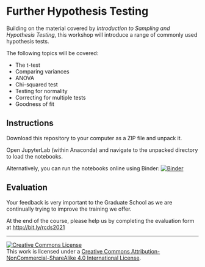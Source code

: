 # Further Hypothesis Testing

Building on the material covered by *Introduction to Sampling and Hypothesis Testing*, this workshop will introduce a range of commonly used hypothesis tests.

The following topics will be covered:

- The t-test
- Comparing variances
- ANOVA
- Chi-squared test
- Testing for normality
- Correcting for multiple tests
- Goodness of fit


## Instructions
Download this repository to your computer as a ZIP file and unpack it.

Open JupyterLab (within Anaconda) and navigate to the unpacked directory to load the notebooks.


Alternatively, you can run the notebooks online using Binder: [![Binder](https://mybinder.org/badge_logo.svg)](https://mybinder.org/v2/gh/johnpinney/further_hypothesis_testing/master?urlpath=lab)


## Evaluation

Your feedback is very important to the Graduate School as we are continually trying to improve the training we offer.

At the end of the course, please help us by completing the evaluation form at
http://bit.ly/rcds2021


<hr>
<a rel="license" href="http://creativecommons.org/licenses/by-nc-sa/4.0/"><img alt="Creative Commons License" style="border-width:0" src="https://i.creativecommons.org/l/by-nc-sa/4.0/80x15.png" /></a><br />This work is licensed under a <a rel="license" href="http://creativecommons.org/licenses/by-nc-sa/4.0/">Creative Commons Attribution-NonCommercial-ShareAlike 4.0 International License</a>.
